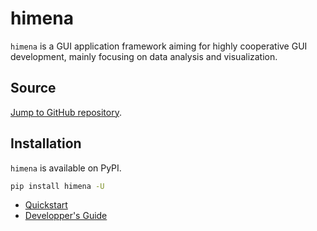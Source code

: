 # himena

`himena` is a GUI application framework aiming for highly cooperative GUI development,
mainly focusing on data analysis and visualization.

## Source

[Jump to GitHub repository](https://github.com/hanjinliu/himena).


## Installation

`himena` is available on PyPI.

``` bash
pip install himena -U
```

- [Quickstart](quick_start.md)
- [Developper's Guide](dev/index.md)
